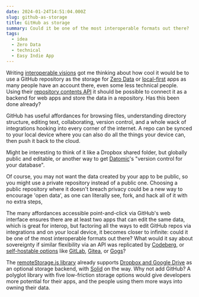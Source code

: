 ```yaml
---
date: 2024-01-24T14:51:04.000Z
slug: github-as-storage
title: GitHub as storage
summary: Could it be one of the most interoperable formats out there?
tags:
  - idea
  - Zero Data
  - technical
  - Easy Indie App
---
```

Writing [interoperable visions](https://rosano.ca/interoperable-visions) got me thinking about how cool it would be to use a GitHub repository as the storage for [Zero Data](https://0data.app) or [local-first](https://www.inkandswitch.com/local-first) apps as many people have an account there, even some less technical people. Using their [repository contents API](https://docs.github.com/en/rest/repos/contents) it should be possible to connect it as a backend for web apps and store the data in a repository. Has this been done already?

GitHub has useful affordances for browsing files, understanding directory structure, editing text, collaborating, version control, and a whole wack of integrations hooking into every corner of the internet. A repo can be synced to your local device where you can also do all the things your device can, then push it back to the cloud.

Might be interesting to think of it like a Dropbox shared folder, but globally public and editable, or another way to get [Datomic](https://docs.datomic.com/pro/time/filters.html#history)'s "version control for your database".

Of course, you may not want the data created by your app to be public, so you might use a private repository instead of a public one. Choosing a public repository where it doesn't breach privacy could be a new way to encourage 'open data', as one can literally see, fork, and hack all of it with no extra steps, 

The many affordances accessible point-and-click via GitHub's web interface ensures there are at least two apps that can edit the same data, which is great for interop, but factoring all the ways to edit GitHub repos via integrations and on your local device, it becomes closer to infinite: could it be one of the most interoperable formats out there? What would it say about sovereignty if similar flexibility via an API was replicated by [Codeberg](https://codeberg.org), or [self-hostable options](https://easyindie.app) like [GitLab](https://gitlab.com), [Gitea](https://gitea.io), or [Gogs](https://gogs.io)?

The [remoteStorage.js library](https://github.com/remotestorage/remotestorage.js) already supports [Dropbox and Google Drive](https://remotestoragejs.readthedocs.io/en/latest/getting-started/dropbox-and-google-drive.html) as an optional storage backend, with [Solid](https://community.remotestorage.io/t/adding-solid-as-a-backend/828) on the way. Why not add GitHub? A polyglot library with five low-friction storage options would give developers more potential for their apps, and the people using them more ways into owning their data.
